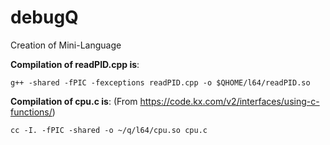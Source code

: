 # debugQ
Creation of Mini-Language

__Compilation of readPID.cpp is__:

`g++ -shared -fPIC -fexceptions readPID.cpp -o $QHOME/l64/readPID.so`

__Compilation of cpu.c is__: 
(From https://code.kx.com/v2/interfaces/using-c-functions/)

`cc -I. -fPIC -shared -o ~/q/l64/cpu.so cpu.c`

